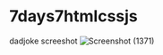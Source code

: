 # 7days7htmlcssjs
dadjoke screeshot
![Screenshot (1371)](https://user-images.githubusercontent.com/65817609/220849982-5ca3cee7-f506-414f-ab1c-4f788f9a0d55.png)
